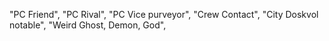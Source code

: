 "PC Friend",
"PC Rival",
"PC Vice purveyor",
"Crew Contact",
"City Doskvol notable",
"Weird Ghost, Demon, God",